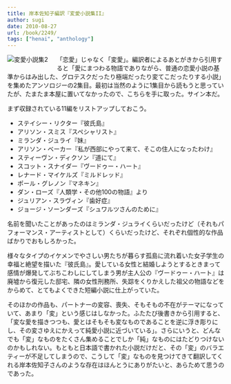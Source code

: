 ```yaml
---
title: 岸本佐知子編訳『変愛小説集II』
author: sugi
date: 2010-08-27
url: /book/2249/
tags: ["henai", "anthology"]
---
```

<a href="http://www.amazon.co.jp/exec/obidos/ASIN/4062162458/chezsugi-22/ref=nosim/" name="amazletlink" target="_blank"><img src="http://i1.wp.com/ecx.images-amazon.com/images/I/51xh5d7FjTL._SL160_.jpg?w=660" alt="変愛小説集2" class="alignleft" style="float: left; margin: 0 20px 20px 0;" data-recalc-dims="1" /></a>

「恋愛」じゃなく「変愛」。編訳者によるあとがきから引用すると「愛にまつわる物語でありながら、普通の恋愛小説の基準からはみ出した、グロテスクだったり極端だったり変てこだったりする小説」を集めたアンソロジーの2集目。最初は当然のように1集目から読もうと思っていたが、たまたま本屋に置いてなかったので、こちらを手に取った。サイン本だ。

まず収録されている11編をリストアップしておこう。

- ステイシー・リクター『彼氏島』
- アリソン・スミス『スペシャリスト』
- ミランダ・ジュライ『妹』
- アリソン・ベーカー『私が西部にやって来て、そこの住人になったわけ』
- スティーヴン・ディクソン『道にて』
- スコット・スナイダー『ヴードゥー・ハート』
- レナード・マイケルズ『ミルドレッド』
- ポール・グレノン『マネキン』
- ダン・ローズ『人類学・その他100の物語』より
- ジュリアン・スラヴィン『歯好症』
- ジョージ・ソーンダーズ『シュワルツさんのために』

名前を聞いたことがあったのはミランダ・ジュライくらいだったけど（それもパフォーマンス・アーティストとして）くらいだったけど、それぞれ個性的な作品ばかりでおもしろかった。

様々なタイプのイケメンでやさしい男たちが暮らす孤島に流れ着いた女子学生の幸福と絶望を描いた『彼氏島』。愛している女性と結婚しようとするときまって感情が爆発してぶちこわしにしてしまう男が主人公の『ヴードゥー・ハート』は廃墟から復元した邸宅、隣の女性刑務所、失踪をくりかえした祖父の物語などをからめて、とてもよくできた短編小説に仕上がっていた。

そのほかの作品も、パートナーの変容、喪失、そもそもの不在がテーマになっていて、あまり「変」という感じはしなかった。ふたたび後書きから引用すると、「変な愛を描きつつも、愛とはそもそも変なものであることを逆に浮き彫りにし、その変さゆえにかえって純愛小説に近づいている」。さらにいうと、どんなでも「変」なものをたくさん集めることでしか「純」なものにはたどりつけないのかもしれない。もともと日本語で書かれた小説だけだと、その「変」のバラエティーが不足してしまうので、こうして「変」なものを見つけてきて翻訳してくれる岸本佐知子さんのような存在はほんとうにありがたいと、あらためて思うのであった。

